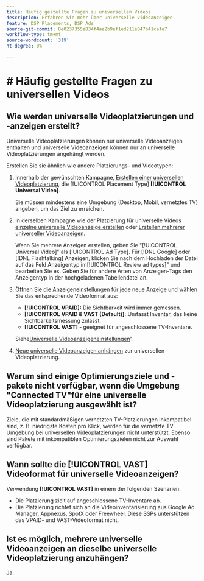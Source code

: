 ```yaml
---
title: Häufig gestellte Fragen zu universellen Videos
description: Erfahren Sie mehr über universelle Videoanzeigen.
feature: DSP Placements, DSP Ads
source-git-commit: 8e0237355e834f4ae2b9ef1ed211e047b41cafe7
workflow-type: tm+mt
source-wordcount: '319'
ht-degree: 0%

---
```


# # Häufig gestellte Fragen zu universellen Videos

## Wie werden universelle Videoplatzierungen und -anzeigen erstellt?

Universelle Videoplatzierungen können nur universelle Videoanzeigen enthalten und universelle Videoanzeigen können nur an universelle Videoplatzierungen angehängt werden.

Erstellen Sie sie ähnlich wie andere Platzierungs- und Videotypen:

1. Innerhalb der gewünschten Kampagne, [Erstellen einer universellen Videoplatzierung](/help/dsp/campaign-management/placements/placement-create.md), die [!UICONTROL Placement Type] **[!UICONTROL Universal Video]**.

   Sie müssen mindestens eine Umgebung (Desktop, Mobil, vernetztes TV) angeben, um das Ziel zu erreichen.

1. In derselben Kampagne wie der Platzierung für universelle Videos [einzelne universelle Videoanzeige erstellen](/help/dsp/campaign-management/ads/ad-create.md) oder [Erstellen mehrerer universeller Videoanzeigen](/help/dsp/campaign-management/ads/ad-create-multiple.md).

   Wenn Sie mehrere Anzeigen erstellen, geben Sie &quot;[!UICONTROL Universal Video]&quot; als [!UICONTROL Ad Type]. Für [!DNL Google] oder [!DNL Flashtalking] Anzeigen, klicken Sie nach dem Hochladen der Datei auf das Feld Anzeigentyp im[!UICONTROL Review ad types]&quot; und bearbeiten Sie es. Geben Sie für andere Arten von Anzeigen-Tags den Anzeigentyp in der hochgeladenen Tabellendatei an.

1. [Öffnen Sie die Anzeigeneinstellungen](/help/dsp/campaign-management/ads/ad-edit.md) für jede neue Anzeige und wählen Sie das entsprechende Videoformat aus:

   * **[!UICONTROL VPAID]:** Die Sichtbarkeit wird immer gemessen.
   * **[!UICONTROL VPAID & VAST (Default)]:** Umfasst Inventar, das keine Sichtbarkeitsmessung zulässt.
   * **[!UICONTROL VAST]** - geeignet für angeschlossene TV-Inventare.

   Siehe[Universelle Videoanzeigeneinstellungen](/help/dsp/campaign-management/ads/ad-settings-universal-video.md)&quot;.

1. [Neue universelle Videoanzeigen anhängen](/help/dsp/campaign-management/ads/ad-attach-to-placement.md) zur universellen Videoplatzierung.

## Warum sind einige Optimierungsziele und -pakete nicht verfügbar, wenn die Umgebung &quot;Connected TV&quot;für eine universelle Videoplatzierung ausgewählt ist?

Ziele, die mit standardmäßigen vernetzten TV-Platzierungen inkompatibel sind, z. B. niedrigste Kosten pro Klick, werden für die vernetzte TV-Umgebung bei universellen Videoplatzierungen nicht unterstützt. Ebenso sind Pakete mit inkompatiblen Optimierungszielen nicht zur Auswahl verfügbar.

## Wann sollte die **[!UICONTROL VAST]** Videoformat für universelle Videoanzeigen?

Verwendung **[!UICONTROL VAST]** in einem der folgenden Szenarien:

* Die Platzierung zielt auf angeschlossene TV-Inventare ab.
* Die Platzierung richtet sich an die Videoinventarisierung aus Google Ad Manager, Appnexus, SpotX oder Freewheel. Diese SSPs unterstützen das VPAID- und VAST-Videoformat nicht.

## Ist es möglich, mehrere universelle Videoanzeigen an dieselbe universelle Videoplatzierung anzuhängen?

Ja.
